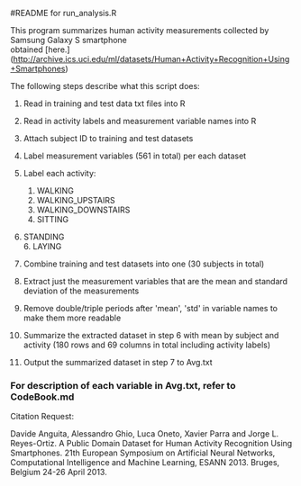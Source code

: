 #README for run_analysis.R

This program summarizes human activity measurements collected by Samsung Galaxy S smartphone	
obtained [here.] (http://archive.ics.uci.edu/ml/datasets/Human+Activity+Recognition+Using+Smartphones)

The following steps describe what this script does:	

1. Read in training and test data txt files into R

2. Read in activity labels and measurement variable names into R

3. Attach subject ID to training and test datasets

4. Label measurement variables (561 in total) per each dataset

5. Label each activity:  
   1. WALKING  
   2. WALKING_UPSTAIRS  
   3. WALKING_DOWNSTAIRS  	
   4. SITTING  
   
5. STANDING  	
   6. LAYING  

	
6. Combine training and test datasets into one (30 subjects in total)

7. Extract just the measurement variables that are the mean and standard deviation of the measurements

8. Remove double/triple periods after 'mean', 'std' in variable names to make them more readable

9. Summarize the extracted dataset in step 6 with mean by subject and activity 
   (180 rows and 69 columns in total including activity labels)

10. Output the summarized dataset in step 7 to Avg.txt 
	
### For description of each variable in Avg.txt, refer to CodeBook.md


Citation Request:		

Davide Anguita, Alessandro Ghio, Luca Oneto, Xavier Parra and Jorge L. Reyes-Ortiz. 
A Public Domain Dataset for Human Activity Recognition Using Smartphones. 21th European Symposium on Artificial Neural Networks, Computational Intelligence and Machine Learning, ESANN 2013. Bruges, Belgium 24-26 April 2013.